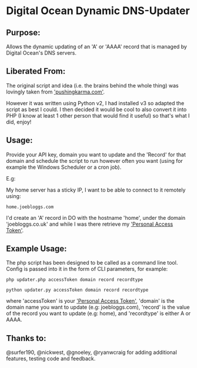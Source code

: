Digital Ocean Dynamic DNS-Updater
=================================

Purpose:
--------
Allows the dynamic updating of an 'A' or 'AAAA' record that is managed by Digital Ocean's DNS servers.


Liberated From:
---------------
The original script and idea (i.e. the brains behind the whole thing) was lovingly taken from ['pushingkarma.com'](http://pushingkarma.com/notebook/dynamic-dns-your-home-pc-using-digitaloceans-api/).

However it was written using Python v2, I had installed v3 so adapted the script as best I could. I then decided it would be cool to also convert it into PHP (I know at least 1 other person that would find it useful) so that's what I did, enjoy!


Usage:
------
Provide your API key, domain you want to update and the 'Record' for that domain and schedule the script to run however
often you want (using for example the Windows Scheduler or a cron job).

E.g:

My home server has a sticky IP, I want to be able to connect to it remotely using:

    home.joebloggs.com

I'd create an 'A' record in DO with the hostname 'home', under the domain 'joebloggs.co.uk' and while I was there
retrieve my ['Personal Access Token'](https://cloud.digitalocean.com/settings/applications).


Example Usage:
--------------
The php script has been designed to be called as a command line tool. Config is passed into it in the form of CLI parameters, for example:

    php updater.php accessToken domain record recordtype

    python updater.py accessToken domain record recordtype

where 'accessToken' is your ['Personal Access Token'](https://cloud.digitalocean.com/settings/applications), 'domain' is the domain name you want to update
(e.g: joebloggs.com), 'record' is the value of the record you want to update (e.g: home), and 'recordtype' is either A or AAAA.


Thanks to:
----------
@surfer190, @nickwest, @gnoeley, @ryanwcraig for adding additional features, testing code and feedback.

